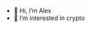- 👋 Hi, I’m Alex 
- 👀 I’m interested in crypto

<!---
Alexvin1/Alexvin1 is a ✨ special ✨ repository because its `README.md` (this file) appears on your GitHub profile.
You can click the Preview link to take a look at your changes.
--->
